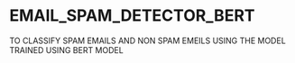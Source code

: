 # EMAIL_SPAM_DETECTOR_BERT
TO CLASSIFY SPAM EMAILS AND NON SPAM EMEILS USING THE MODEL TRAINED USING BERT MODEL
